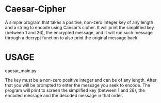 # Caesar-Cipher
A simple program that takes a positive, non-zero integer key of any length and a string to encode using Caesar's cipher. It will print the simplified key (between 1 and 26), the encrypted message, and it will run such message through a decrypt function to also print the original message back.



# USAGE

caesar_main.py <key>
  
The key must be a non-zero positive integer and can be of any length. After that you will be prompted to enter the message you seek to encode. The program will print to screen the simplified key (between 1 and 26), the encoded message and the decoded message in that order.
